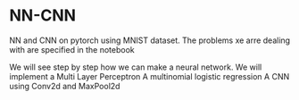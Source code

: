 # NN-CNN
NN and CNN on pytorch using MNIST dataset.
The problems xe arre dealing with are specified in the notebook

We will see step by step how we can make a neural network.
We will implement a Multi Layer Perceptron
A multinomial logistic regression
A CNN using Conv2d and MaxPool2d
